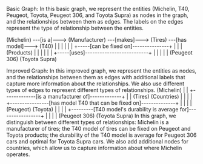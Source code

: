 Basic Graph:
In this basic graph, we represent the entities (Michelin, T40, Peugeot, Toyota, Peugeot 306, and Toyota Supra) as nodes in the graph, and the relationships between them as edges. The labels on the edges represent the type of relationship between the entities.


   (Michelin) ---[is a]---> (Manufacturer) ---[makes]---> (Tires) ---[has model]---> (T40)
                    |                                   |                           |
                    |                                   |                           |
                    +-----[can be fixed on]---------------+                           |
                                                                                        |
                                                                                        |
                                                                                    (Products)
                    |                                   |                           |
                    |                                   |                           |
                    +-----[uses]--------------------------+                           |
                                |                                                       |
                                |                                                       |
                          (Peugeot 306)                               (Toyota Supra)

                          
Improved Graph:
In this improved graph, we represent the entities as nodes, and the relationships between them as edges with additional labels that capture more information about the relationships. We also use different types of edges to represent different types of relationships.
                                      (Michelin)
                                          |
                                          |
                            +-------------[is a manufacturer of]-------------+
                            |                                               |
                       (Tires)                                            (Countries)
                            |                                               |
                            |                                               |
          +----------------[has model T40 that can be fixed on]--------------+
          |                                                                 |
          |                                                                 |
     (Peugeot)                                                        (Toyota)
          |                                                                 |
          |                                                                 |
          +---------[T40 model's durability is average for]-----------------+
                              |                                             |
                              |                                             |
                         (Peugeot 306)                               (Toyota Supra)
In this graph, we distinguish between different types of relationships: Michelin is a manufacturer of tires; the T40 model of tires can be fixed on Peugeot and Toyota products; the durability of the T40 model is average for Peugeot 306 cars and optimal for Toyota Supra cars. We also add additional nodes for countries, which allow us to capture information about where Michelin operates.